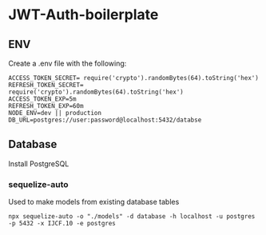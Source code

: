 # JWT-Auth-boilerplate

## ENV 
Create a .env file with the following:
```
ACCESS_TOKEN_SECRET= require('crypto').randomBytes(64).toString('hex')
REFRESH_TOKEN_SECRET= require('crypto').randomBytes(64).toString('hex')
ACCESS_TOKEN_EXP=5m
REFRESH_TOKEN_EXP=60m
NODE_ENV=dev || production
DB_URL=postgres://user:password@localhost:5432/databse
```

## Database
Install PostgreSQL

### sequelize-auto
Used to make models from existing database tables
```
npx sequelize-auto -o "./models" -d database -h localhost -u postgres -p 5432 -x IJCF.10 -e postgres
```